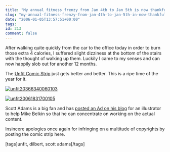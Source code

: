 ```yaml
---
title: "My annual fitness frenzy from Jan 4th to Jan 5th is now thankfully at an end"
slug: "my-annual-fitness-frenzy-from-jan-4th-to-jan-5th-in-now-thankfully-at-an-end"
date: "2006-01-05T13:57:51+00:00"
tags:
id: 213
comment: false
---
```


After walking quite quickly from the car to the office today in order to burn those extra 4 calories, I suffered slight dizziness at the bottom of the stairs with the thought of walking up them. Luckily I came to my senses and can now happily slob out for another 12 months.

The [Unfit Comic Strip](http://dilbert.com/comics/unfit/) just gets better and better. This is a ripe time of the year for it. 

[![unfit20366340060103](http://static.flickr.com/42/82508072_71e7efee26.jpg)](http://www.flickr.com/photos/bandon1/82508072/ "Photo Sharing")

[![unfit20061831700105](http://static.flickr.com/37/82508067_ff7ebd4c23.jpg)](http://www.flickr.com/photos/bandon1/82508067/ "Photo Sharing")

Scott Adams is a big fan and has [posted an Ad on his blog](http://dilbertblog.typepad.com/the_dilbert_blog/2006/01/comic_artist_wa.html) for an illustrator to help Mike Belkin so that he can concentrate on working on the actual content.

Insincere apologies once again for infringing on a multitude of copyrights by posting the comic strip here.

[tags]unfit, dilbert, scott adams[/tags]
